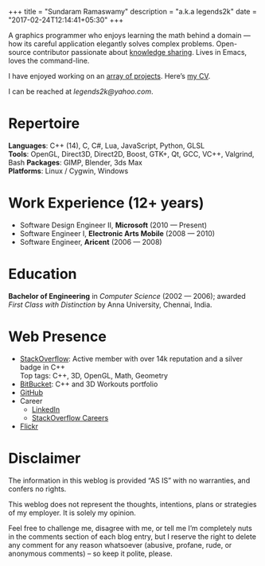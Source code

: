 +++
title = "Sundaram Ramaswamy"
description = "a.k.a legends2k"
date = "2017-02-24T12:14:41+05:30"
+++

A graphics programmer who enjoys learning the math behind a domain — how its careful application elegantly solves complex problems.  Open-source contributor passionate about [knowledge 
sharing](https://stackoverflow.com/users/183120/legends2k).  Lives in Emacs, loves the command-line.

I have enjoyed working on an [array of projects](/projects).  Here’s [my CV](https://bbcdn.githack.com/rmsundaram/tryouts/raw/bba90197e2958d08cc11da31aca34237e5f29418/Misc/resume/resume.html).

I can be reached at _&#108;&#x65;&#x67;&#x65;&#110;&#100;&#x73;&#50;&#x6b;&#64;&#x79;&#x61;&#104;&#x6f;&#x6f;&#46;&#x63;&#x6f;&#x6d;_.


Repertoire
==========
**Languages**: C++ (14), C, C#, Lua, JavaScript, Python, GLSL  
**Tools**: OpenGL, Direct3D, Direct2D, Boost, GTK+, Qt, GCC, VC++, Valgrind, Bash
**Packages**: GIMP, Blender, 3ds Max  
**Platforms**: Linux / Cygwin, Windows

Work Experience (12+ years)
===============

* Software Design Engineer II, **Microsoft** (2010 — Present)
* Software Engineer I, **Electronic Arts Mobile** (2008 — 2010)
* Software Engineer, **Aricent** (2006 — 2008)


Education
=========

**Bachelor of Engineering** in *Computer Science* (2002 — 2006); awarded *First Class with Distinction* by Anna University, Chennai, India.


Web Presence
============

* [StackOverflow](https://stackoverflow.com/users/183120/legends2k): Active member with over 14k reputation and a silver badge in C++  
Top tags: C++, 3D, OpenGL, Math, Geometry
* [BitBucket](https://bitbucket.org/rmsundaram/tryouts/overview): C++ and 3D Workouts portfolio 
* [GitHub](https://github.com/legends2k)
* Career
    + [LinkedIn](https://in.linkedin.com/in/sundaram-ramaswamy-1a0b2024)
    + [StackOverflow Careers](http://stackoverflow.com/story/legends2k)
* [Flickr](http://www.flickr.com/legends2k)

Disclaimer
==========
The information in this weblog is provided “AS IS” with no warranties, and confers no rights.

This weblog does not represent the thoughts, intentions, plans or strategies of my employer. It is solely my opinion.

Feel free to challenge me, disagree with me, or tell me I’m completely nuts in the comments section of each blog entry, but I reserve the right to delete any comment for any reason whatsoever (abusive, profane, rude, or anonymous comments) – so keep it polite, please.
